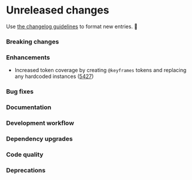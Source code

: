 # Unreleased changes

Use [the changelog guidelines](/documentation/Versioning%20and%20changelog.md) to format new entries. 💜

### Breaking changes

### Enhancements

- Increased token coverage by creating `@keyframes` tokens and replacing any hardcoded instances ([5427](https://github.com/Shopify/polaris/pull/5427/))

### Bug fixes

### Documentation

### Development workflow

### Dependency upgrades

### Code quality

### Deprecations
